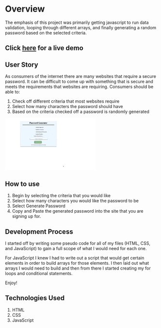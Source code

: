 # Overview
The emphasis of this project was primarily getting javascript to run data validation, looping through different arrays, and finally generating a random password based
on the selected criteria. 

## Click [here](https://paynejoshua.github.io/Password-Generator/) for a live demo

## User Story
As consumers of the internet there are many websites that require a secure password. It can be difficult to come up with something that is secure and meets the requirements that websites are requiring. Consumers should be able to:
1. Check off different criteria that most websites require
2. Select how many characters the password should have
3. Based on the criteria checked off a password is randomly generated

<img src="./assets/passwordGeneratorWalkthrough.git.gif" width="300px">

## How to use
1. Begin by selecting the criteria that you would like
2. Select how many characters you would like the password to be
3. Select Generate Password
4. Copy and Paste the generated password into the site that you are signing up for.

## Development Process

I started off by writing some pseudo code for all of my files (HTML, CSS, and JavaScript) to gain a full scope of what I would need for each one. 

For JavaScript I knew I had to write out a script that would get certain elements in order to build arrays for those elements. I then laid out what arrays I would need to build and then from there I started creating my for loops and conditional statements. 

Enjoy!

## Technologies Used
1. HTML
2. CSS
3. JavaScript
